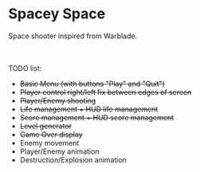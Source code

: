 # Spacey Space

Space shooter inspired from Warblade.
<br/><br/><br/>

TODO list:
 * ~~Basic Menu (with buttons "Play" and "Quit")~~
 * ~~Player control right/left fix between edges of screen~~
 * ~~Player/Enemy shooting~~
 * ~~Life management + HUD life management~~
 * ~~Score management + HUD score management~~
 * ~~Level generator~~
 * ~~Game Over display~~
 * Enemy movement
 * Player/Enemy animation
 * Destruction/Explosion animation

